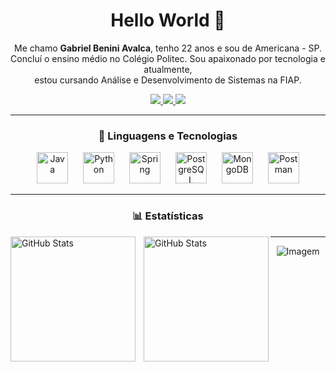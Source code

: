 <!-- Título -->
<h1 align="center">Hello World 👋</h1>

<!-- Apresentação -->
<p align="center">
  Me chamo <strong>Gabriel Benini Avalca</strong>, tenho 22 anos e sou de Americana - SP. <br/>
  Concluí o ensino médio no Colégio Politec. Sou apaixonado por tecnologia e atualmente, <br/>
  estou cursando Análise e Desenvolvimento de Sistemas na FIAP.
</p>

<!-- Links -->
<p align="center">
  <a href="https://www.instagram.com/gabriel_benini/">
    <img src="https://img.shields.io/badge/Instagram-E4405F?style=for-the-badge&logo=instagram&logoColor=white" />
  </a>
  <a href="https://www.linkedin.com/in/gabriel-benini-78bb2b271/">
    <img src="https://img.shields.io/badge/LinkedIn-0077B5?style=for-the-badge&logo=linkedin&logoColor=white" />
  </a>
  <a href="https://wa.me/5519983060132">
    <img src="https://img.shields.io/badge/WhatsApp-25D366?style=for-the-badge&logo=whatsapp&logoColor=white" />
  </a>
</p>

---

<!-- Linguagens e Tecnologias -->
<h3 align="center">🤖 Linguagens e Tecnologias</h3>

<p align="center">
  <img src="https://cdn.jsdelivr.net/gh/devicons/devicon@latest/icons/java/java-original.svg" title="Java" alt="Java" width="50px" style="margin: 0 10px;" />
  <img src="https://cdn.jsdelivr.net/gh/devicons/devicon@latest/icons/python/python-original.svg" title="Python" alt="Python" width="50px" style="margin: 0 10px;" />
  <img src="https://cdn.jsdelivr.net/gh/devicons/devicon@latest/icons/spring/spring-original.svg" title="Spring" alt="Spring" width="50px" style="margin: 0 10px;" />
  <img src="https://cdn.jsdelivr.net/gh/devicons/devicon@latest/icons/postgresql/postgresql-original.svg" title="PostgreSQL" alt="PostgreSQL" width="50px" style="margin: 0 10px;" />
  <img src="https://cdn.jsdelivr.net/gh/devicons/devicon@latest/icons/mongodb/mongodb-original.svg" title="MongoDB" alt="MongoDB" width="50px" style="margin: 0 10px;" />
  <img src="https://cdn.jsdelivr.net/gh/devicons/devicon@latest/icons/postman/postman-original.svg" title="Postman" alt="Postman" width="50px" style="margin: 0 10px;" />
</p>


---

<!-- Estatísticas GitHub -->
<h3 align="center">📊 Estatísticas</h3>

<p>
  <img 
    align="left" 
    alt="GitHub Stats" 
    height="200" 
    style="padding-right: 10px;" 
    src="https://github-readme-stats.vercel.app/api?username=GabrielBenini&show_icons=true&theme=tokyonight&include_all_commits=true&locale=pt-br" 
  />

<img 
      align="left" 
      alt="GitHub Stats" 
      height="200" 
      src="https://github-readme-stats.vercel.app/api/top-langs/?username=GabrielBenini&theme=tokyonight&layout=compact&custom_title=Tecnologias&langs_count=9" 
  />

</p>

---

<!-- GIF Final -->
<p align="center">
  <img src="https://github.com/VariableBee/VariableBee/assets/77739311/4e9f41af-6b57-49a7-b15a-74322e96b4d7" alt="Imagem" />
</p>
